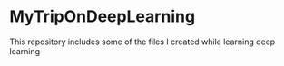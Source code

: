 # MyTripOnDeepLearning
This repository includes some of the files I created while learning deep learning
